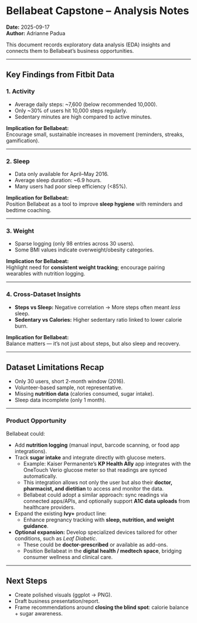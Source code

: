 # Bellabeat Capstone – Analysis Notes

**Date:** 2025-09-17  
**Author:** Adrianne Padua  

This document records exploratory data analysis (EDA) insights and connects them to Bellabeat’s business opportunities.

---

## Key Findings from Fitbit Data

### 1. Activity
- Average daily steps: ~7,600 (below recommended 10,000).  
- Only ~30% of users hit 10,000 steps regularly.  
- Sedentary minutes are high compared to active minutes.  

**Implication for Bellabeat:**  
Encourage small, sustainable increases in movement (reminders, streaks, gamification).  

---

### 2. Sleep
- Data only available for April–May 2016.  
- Average sleep duration: ~6.9 hours.  
- Many users had poor sleep efficiency (<85%).  

**Implication for Bellabeat:**  
Position Bellabeat as a tool to improve **sleep hygiene** with reminders and bedtime coaching.  

---

### 3. Weight
- Sparse logging (only 98 entries across 30 users).  
- Some BMI values indicate overweight/obesity categories.  

**Implication for Bellabeat:**  
Highlight need for **consistent weight tracking**; encourage pairing wearables with nutrition logging.  

---

### 4. Cross-Dataset Insights
- **Steps vs Sleep:** Negative correlation → More steps often meant *less* sleep.  
- **Sedentary vs Calories:** Higher sedentary ratio linked to lower calorie burn.  

**Implication for Bellabeat:**  
Balance matters — it’s not just about steps, but also sleep and recovery.  

---

## Dataset Limitations Recap
- Only 30 users, short 2-month window (2016).  
- Volunteer-based sample, not representative.  
- Missing **nutrition data** (calories consumed, sugar intake).  
- Sleep data incomplete (only 1 month).  

---

### Product Opportunity
Bellabeat could:
- Add **nutrition logging** (manual input, barcode scanning, or food app integrations).  
- Track **sugar intake** and integrate directly with glucose meters.  
  - Example: Kaiser Permanente’s **KP Health Ally** app integrates with the OneTouch Verio glucose meter so that readings are synced automatically.  
  - This integration allows not only the user but also their **doctor, pharmacist, and dietitian** to access and monitor the data.  
  - Bellabeat could adopt a similar approach: sync readings via connected apps/APIs, and optionally support **A1C data uploads** from healthcare providers.  
- Expand the existing **Ivy+** product line:  
  - Enhance pregnancy tracking with **sleep, nutrition, and weight guidance**.  
- **Optional expansion:** Develop specialized devices tailored for other conditions, such as *Leaf Diabetic*.  
  - These could be **doctor-prescribed** or available as add-ons.  
  - Position Bellabeat in the **digital health / medtech space**, bridging consumer wellness and clinical care.  

---

## Next Steps
- Create polished visuals (ggplot → PNG).  
- Draft business presentation/report.  
- Frame recommendations around **closing the blind spot**: calorie balance + sugar awareness.  